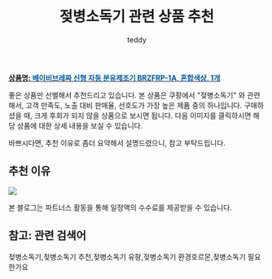 ﻿---
layout: post
title:  "젖병소독기 관련 상품 추천"
author: teddy
categories: [ 가구/인테리어 ]
tags: [젖병소독기,젖병소독기 추천,젖병소독기 유팡,젖병소독기 환경호르몬,젖병소독기 필요한가요]
image: https://static.coupangcdn.com/image/retail/images/2359878539122287-ce53ef94-191b-4bdf-bcf2-903a1de404bc.jpg 
description: "쿠팡에서 젖병소독기 관련 상품으로 가장 고객 선호도가 높은 제품 중 하나입니다."
---

<a href="https://link.coupang.com/re/AFFSDP?lptag=AF3256674&pageKey=4795877375&itemId=6151244509&vendorItemId=73113099140&traceid=V0-153-5c0798b675443aa1&requestid=20221226225935405272740"><b>상품명: <font color='#01579B'>베이비브레짜 신형 자동 분유제조기 BRZFRP-1A, 혼합색상, 1개</font></b></a>

좋은 상품만 선별해서 추천드리고 있습니다.
본 상품은 쿠팡에서 "젖병소독기" 와 관련해서, 고객 만족도, 노출 대비 판매율, 선호도가 가장 높은 제품 중의 하나입니다.
구매하셨을 때, 크게 후회가 되지 않을 상품으로 보시면 됩니다. 
다음 이미지를 클릭하시면 해당 상품에 대한 상세 내용을 보실 수 있습니다.

바쁘시다면, 추천 이유로 좀더 요약해서 설명드렸으니, 참고 부탁드립니다.

## 추천 이유 

<a href="https://link.coupang.com/re/AFFSDP?lptag=AF3256674&pageKey=4795877375&itemId=6151244509&vendorItemId=73113099140&traceid=V0-153-5c0798b675443aa1&requestid=20221226225935405272740"><img src="https://thumbnail7.coupangcdn.com/thumbnails/remote/q89/image/retail/images/2020/12/22/17/2/7348bf66-186c-482d-8816-29c3416211fe.jpg"></a> 

본 블로그는 파트너스 활동을 통해 일정액의 수수료를 제공받을 수 있습니다.

## 참고: 관련 검색어    
젖병소독기,젖병소독기 추천,젖병소독기 유팡,젖병소독기 환경호르몬,젖병소독기 필요한가요